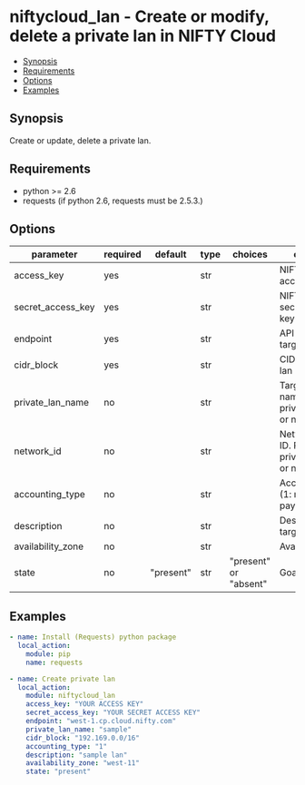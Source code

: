 # niftycloud_lan - Create or modify, delete a private lan in NIFTY Cloud

* [Synopsis](#synopsis)
* [Requirements](#requirements)
* [Options](#options)
* [Examples](#examples)

## Synopsis

Create or update, delete a private lan.

## Requirements

* python >= 2.6
* requests (if python 2.6, requests must be 2.5.3.)

## Options

| parameter            | required | default    | type | choices               | comments                                              |
|----------------------|----------|------------|------|-----------------------|-------------------------------------------------------|
| access_key           | yes      |            | str  |                       | NIFTY Cloud API access key                            |
| secret_access_key    | yes      |            | str  |                       | NIFTY Cloud API secret access key                     |
| endpoint             | yes      |            | str  |                       | API endpoint of target region                         |
| cidr_block           | yes      |            | str  |                       | CIDR of private lan                                   |
| private_lan_name     | no       |            | str  |                       | Target private lan name. Required private_lan_name or network_id. |
| network_id           | no       |            | str  |                       | Network unique ID. Required private_lan_name or network_id.       |
| accounting_type      | no       |            | str  |                       | Accounting type. (1: monthly, 2: pay per use)         |
| description          | no       |            | str  |                       | Description of target private lan                     |
| availability_zone    | no       |            | str  |                       | Availability zone                                     |
| state                | no       | "present"  | str  | "present" or "absent" | Goal status                                           |

## Examples

```yaml
- name: Install (Requests) python package
  local_action:
    module: pip
    name: requests

- name: Create private lan
  local_action:
    module: niftycloud_lan
    access_key: "YOUR ACCESS KEY"
    secret_access_key: "YOUR SECRET ACCESS KEY"
    endpoint: "west-1.cp.cloud.nifty.com"
    private_lan_name: "sample"
    cidr_block: "192.169.0.0/16"
    accounting_type: "1"
    description: "sample lan"
    availability_zone: "west-11"
    state: "present"
```
